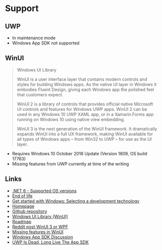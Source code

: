# Support

## UWP

- In maintenance mode
- Windows App SDK not supported

## WinUI

> Windows UI Library
> 
> WinUI is a user interface layer that contains modern controls and styles for building Windows apps. As the native UI layer in Windows it embodies Fluent Design, giving each Windows app the polished feel that customers expect.
> 
> WinUI 2 is a library of controls that provides official native Microsoft UI controls and features for Windows UWP apps. WinUI 2 can be used in any Windows 10 UWP XAML app, or in a Xamarin.Forms app running on Windows 10 using native view embedding.
> 
> WinUI 3 is the next generation of the WinUI framework. It dramatically expands WinUI into a full UX framework, making WinUI available for all types of Windows apps – from Win32 to UWP – for use as the UI layer.

- Requires Windows 10 October 2018 Update (Version 1809, OS build 17763)
- Missing features from UWP currently at time of the writing

## Links

- [.NET 6 - Supported OS versions](https://github.com/dotnet/core/blob/main/release-notes/6.0/supported-os.md)
- [End of life](https://endoflife.date/windows)
- [Get started with Windows: Selecting a development technology](https://learn.microsoft.com/en-us/windows/apps/get-started/?tabs=net-maui%2Ccpp-win32)
- [Homepage](https://microsoft.github.io/microsoft-ui-xaml/)
- [Github repository](https://github.com/microsoft/microsoft-ui-xaml)
- [Windows UI Library (WinUI)](https://learn.microsoft.com/en-us/windows/apps/winui/)
- [Roadmap](https://github.com/microsoft/microsoft-ui-xaml/blob/main/docs/roadmap.md)
- [Reddit post WinUI 3 or WPF](https://www.reddit.com/r/csharp/comments/vc3e2l/winui_3_or_wpf/)
- [Missing features in WinUI](https://learn.microsoft.com/en-us/windows/apps/windows-app-sdk/migrate-to-windows-app-sdk/what-is-supported)
- [Windows App SDK Discussion](https://github.com/microsoft/WindowsAppSDK/discussions/1615)
- [UWP Is Dead, Long Live The App SDK](https://www.i-programmer.info/news/177-windows-8/14954-uwp-is-dead-long-live-the-app-sdk.html)
